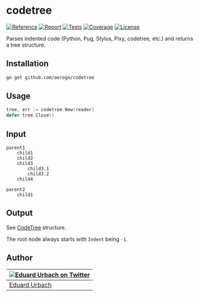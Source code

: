 # codetree

[![Reference][godoc-image]][godoc-url]
[![Report][report-image]][report-url]
[![Tests][tests-image]][tests-url]
[![Coverage][codecov-image]][codecov-url]
[![License][license-image]][license-url]

Parses indented code (Python, Pug, Stylus, Pixy, codetree, etc.) and returns a tree structure.

## Installation

```bash
go get github.com/aerogo/codetree
```

## Usage

```go
tree, err := codetree.New(reader)
defer tree.Close()
```

## Input

```
parent1
	child1
	child2
	child3
		child3.1
		child3.2
	child4

parent2
	child1
```

## Output

See [CodeTree](https://github.com/aerogo/codetree/blob/master/CodeTree.go#L25-L30) structure.

The root node always starts with `Indent` being `-1`.

## Author

| [![Eduard Urbach on Twitter](https://gravatar.com/avatar/16ed4d41a5f244d1b10de1b791657989?s=70)](https://twitter.com/eduardurbach "Follow @eduardurbach on Twitter") |
|---|
| [Eduard Urbach](https://eduardurbach.com) |

[godoc-image]: https://godoc.org/github.com/aerogo/codetree?status.svg
[godoc-url]: https://godoc.org/github.com/aerogo/codetree
[report-image]: https://goreportcard.com/badge/github.com/aerogo/codetree
[report-url]: https://goreportcard.com/report/github.com/aerogo/codetree
[tests-image]: https://cloud.drone.io/api/badges/aerogo/codetree/status.svg
[tests-url]: https://cloud.drone.io/aerogo/codetree
[codecov-image]: https://codecov.io/gh/aerogo/codetree/graph/badge.svg
[codecov-url]: https://codecov.io/gh/aerogo/codetree
[license-image]: https://img.shields.io/badge/license-MIT-blue.svg
[license-url]: https://github.com/aerogo/codetree/blob/master/LICENSE
